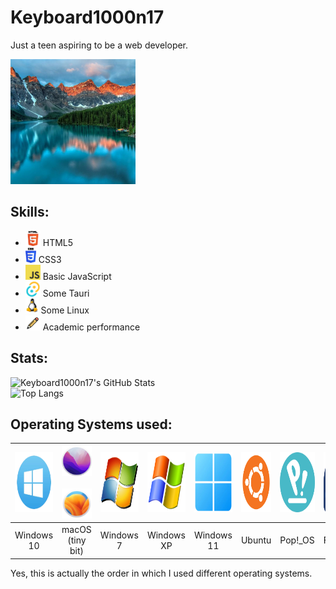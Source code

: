 # Keyboard1000n17
Just a teen aspiring to be a web developer.  

<img src="./assets/Moraine_Lake_PFP.png" alt="Moraine Lake" height="200" />

## Skills:

- <img src="./assets/HTML5_logo.png" alt="HTML5 logo" height="24" />&nbsp;HTML5
- <img src="./assets/CSS3_logo.png" alt="CSS3 logo" height="24" />&nbsp;CSS3
- <img src="./assets/JS_logo.png" alt="JS logo" height="24" />&nbsp;Basic JavaScript
- <img src="./assets/Tauri_logo.png" alt="Tauri logo" height="24" />&nbsp;Some Tauri
- <img src="./assets/Tux_logo.webp" alt="Tux logo" height="24" />&nbsp;Some Linux
- <img src="./assets/pencil.png" alt="A pencil" height="24" />&nbsp;Academic performance

## Stats:

![Keyboard1000n17's GitHub Stats](https://github-readme-stats.vercel.app/api?username=Keyboard1000n17&show_icons=true&theme=transparent)  
![Top Langs](https://github-readme-stats.vercel.app/api/top-langs/?username=Keyboard1000n17&layout=compact&theme=transparent)

## Operating Systems used:

| <img src="./assets/Windows_10_logo.png" alt="Windows 10 logo" height="96" /> | <img src="./assets/macOS_Monterey.png" alt="macOS Monterey logo" height="48" />&nbsp;<img src="./assets/macOS_Ventura.png" alt="macOS Ventura logo" height="48" /> | <img src="./assets/Windows_7_logo.png" alt="Windows 7 logo" height="96" /> | <img src="./assets/Windows_XP_logo.png" alt="Windows XP logo" height="96" /> | <img src="./assets/Windows_11_logo.png" alt="Windows 11 logo" height="96" /> | <img src="./assets/Ubuntu_logo.png" alt="Ubuntu logo" height="96" /> | <img src="./assets/Pop!_OS_logo.png" alt="Pop!_OS logo" height="96" /> | <img src="./assets/Fedora_logo.png" alt="Fedora logo" height="96" /> |
| :--------------------------------------------------------------------------: | :----------------------------------------------------------------------------------------------------------------------------------------------------------------: | :------------------------------------------------------------------------: | :--------------------------------------------------------------------------: | :--------------------------------------------------------------------------: | :------------------------------------------------------------------: | :--------------------------------------------------------------------: | :------------------------------------------------------------------: |
|                                  Windows 10                                  |                                                                          macOS (tiny bit)                                                                          |                                 Windows 7                                  |                                  Windows XP                                  |                                  Windows 11                                  |                                Ubuntu                                |                                Pop!\_OS                                |                                Fedora                                |

Yes, this is actually the order in which I used different operating systems.
